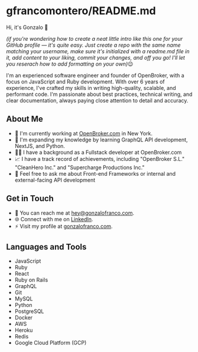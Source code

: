 # gfrancomontero/README.md

Hi, it's Gonzalo 👋

_(if you're wondering how to create a neat little intro like this one for your GitHub profile — it's quite easy. Just create a repo with the same name matching your username, make sure it's initialized with a readme.md file in it, add content to your liking, commit your changes, and off you go! I'll let you reserach how to add formatting on your own)_😉

I'm an experienced software engineer and founder of OpenBroker, with a focus on JavaScript and Ruby development. With over 6 years of experience, I've crafted my skills in writing high-quality, scalable, and performant code. I'm passionate about best practices, technical writing, and clear documentation, always paying close attention to detail and accuracy.

## About Me

- 🔭 I'm currently working at [OpenBroker.com](http://www.openbroker.com) in New York.
- 🌱 I'm expanding my knowledge by learning GraphQL API development, NextJS, and Python.
- 👨‍💻 I have a background as a Fullstack developer at OpenBroker.com
- 📈 I have a track record of achievements, including "OpenBroker S.L." "CleanHero Inc." and "Supercharge Productions Inc."
- 💬 Feel free to ask me about Front-end Frameworks or internal and external-facing API development

## Get in Touch

- 📧 You can reach me at [hey@gonzalofranco.com](mailto:hey@gonzalofranco.com).
- 🌐 Connect with me on [LinkedIn](https://www.linkedin.com/in/gfrancomontero).
- ⚡️ Visit my profile at [gonzalofranco.com](http://www.gonzalofranco.com).

## Languages and Tools

- JavaScript
- Ruby
- React
- Ruby on Rails
- GraphQL
- Git
- MySQL
- Python
- PostgreSQL
- Docker
- AWS
- Heroku
- Redis
- Google Cloud Platform (GCP)

